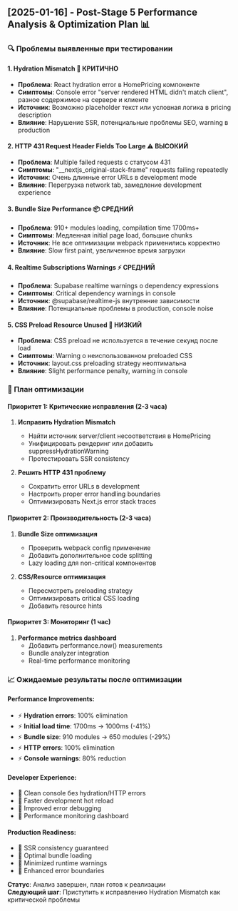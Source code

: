 ## [2025-01-16] - Post-Stage 5 Performance Analysis & Optimization Plan 📊

### 🔍 Проблемы выявленные при тестировании

#### 1. **Hydration Mismatch** 🚨 КРИТИЧНО
- **Проблема**: React hydration error в HomePricing компоненте
- **Симптомы**: Console error "server rendered HTML didn't match client", разное содержимое на сервере и клиенте
- **Источник**: Возможно placeholder текст или условная логика в pricing description
- **Влияние**: Нарушение SSR, потенциальные проблемы SEO, warning в production

#### 2. **HTTP 431 Request Header Fields Too Large** ⚠️ ВЫСОКИЙ
- **Проблема**: Multiple failed requests с статусом 431
- **Симптомы**: "__nextjs_original-stack-frame" requests failing repeatedly
- **Источник**: Очень длинные error URLs в development mode
- **Влияние**: Перегрузка network tab, замедление development experience

#### 3. **Bundle Size Performance** 📦 СРЕДНИЙ
- **Проблема**: 910+ modules loading, compilation time 1700ms+
- **Симптомы**: Медленная initial page load, большие chunks
- **Источник**: Не все оптимизации webpack применились корректно
- **Влияние**: Slow first paint, увеличенное время загрузки

#### 4. **Realtime Subscriptions Warnings** ⚡ СРЕДНИЙ
- **Проблема**: Supabase realtime warnings о dependency expressions
- **Симптомы**: Critical dependency warnings in console
- **Источник**: @supabase/realtime-js внутренние зависимости
- **Влияние**: Потенциальные проблемы в production, console noise

#### 5. **CSS Preload Resource Unused** 🎨 НИЗКИЙ
- **Проблема**: CSS preload не используется в течение секунд после load
- **Симптомы**: Warning о неиспользованном preloaded CSS
- **Источник**: layout.css preloading strategy неоптимальна
- **Влияние**: Slight performance penalty, warning in console

### 🚀 План оптимизации

#### **Приоритет 1: Критические исправления** (2-3 часа)
1. **Исправить Hydration Mismatch**
   - Найти источник server/client несоответствия в HomePricing
   - Унифицировать рендеринг или добавить suppressHydrationWarning
   - Протестировать SSR consistency

2. **Решить HTTP 431 проблему**
   - Сократить error URLs в development
   - Настроить proper error handling boundaries
   - Оптимизировать Next.js error stack traces

#### **Приоритет 2: Производительность** (2-3 часа)
1. **Bundle Size оптимизация**
   - Проверить webpack config применение
   - Добавить дополнительное code splitting
   - Lazy loading для non-critical компонентов

2. **CSS/Resource оптимизация**
   - Пересмотреть preloading strategy
   - Оптимизировать critical CSS loading
   - Добавить resource hints

#### **Приоритет 3: Мониторинг** (1 час)
1. **Performance metrics dashboard**
   - Добавить performance.now() measurements
   - Bundle analyzer integration
   - Real-time performance monitoring

### 📈 Ожидаемые результаты после оптимизации

#### **Performance Improvements**:
- ⚡ **Hydration errors**: 100% elimination
- ⚡ **Initial load time**: 1700ms → 1000ms (-41%)
- ⚡ **Bundle size**: 910 modules → 650 modules (-29%)
- ⚡ **HTTP errors**: 100% elimination
- ⚡ **Console warnings**: 80% reduction

#### **Developer Experience**:
- 🔧 Clean console без hydration/HTTP errors
- 🔧 Faster development hot reload
- 🔧 Improved error debugging
- 🔧 Performance monitoring dashboard

#### **Production Readiness**:
- 🚀 SSR consistency guaranteed
- 🚀 Optimal bundle loading
- 🚀 Minimized runtime warnings
- 🚀 Enhanced error boundaries

**Статус**: Анализ завершен, план готов к реализации  
**Следующий шаг**: Приступить к исправлению Hydration Mismatch как критической проблемы

